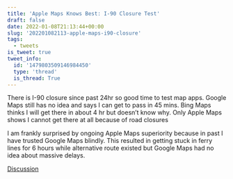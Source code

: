 ```yaml
---
title: 'Apple Maps Knows Best: I-90 Closure Test'
draft: false
date: 2022-01-08T21:13:44+00:00
slug: '202201082113-apple-maps-i90-closure'
tags:
  - tweets
is_tweet: true
tweet_info:
  id: '1479803509146984450'
  type: 'thread'
  is_thread: True
---
```




There is I-90 closure since past 24hr so good time to test map apps. Google Maps still has no idea and says I can get to pass in 45 mins. Bing Maps thinks I will get there in about 4 hr but doesn’t know why. Only Apple Maps shows I cannot get there at all because of road closures

I am frankly surprised by ongoing Apple Maps superiority because in past I have trusted Google Maps blindly. This resulted in getting stuck in ferry lines for 6 hours while alternative route existed but Google Maps had no idea about massive delays.

[Discussion](https://x.com/sytelus/status/1479803509146984450)

